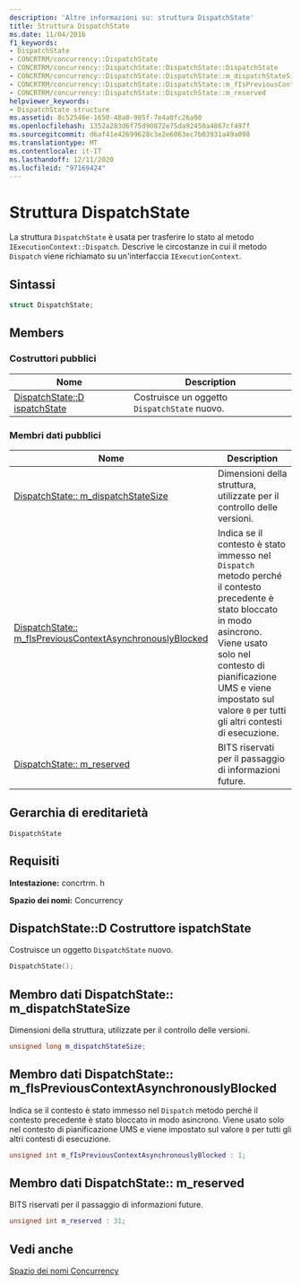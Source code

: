 ```yaml
---
description: 'Altre informazioni su: struttura DispatchState'
title: Struttura DispatchState
ms.date: 11/04/2016
f1_keywords:
- DispatchState
- CONCRTRM/concurrency::DispatchState
- CONCRTRM/concurrency::DispatchState::DispatchState::DispatchState
- CONCRTRM/concurrency::DispatchState::DispatchState::m_dispatchStateSize
- CONCRTRM/concurrency::DispatchState::DispatchState::m_fIsPreviousContextAsynchronouslyBlocked
- CONCRTRM/concurrency::DispatchState::DispatchState::m_reserved
helpviewer_keywords:
- DispatchState structure
ms.assetid: 8c52546e-1650-48a0-985f-7e4a0fc26a90
ms.openlocfilehash: 1352a283d6f75d90872e75da92450a4867cf497f
ms.sourcegitcommit: d6af41e42699628c3e2e6063ec7b03931a49a098
ms.translationtype: MT
ms.contentlocale: it-IT
ms.lasthandoff: 12/11/2020
ms.locfileid: "97169424"
---
```

# <a name="dispatchstate-structure"></a>Struttura DispatchState

La struttura `DispatchState` è usata per trasferire lo stato al metodo `IExecutionContext::Dispatch`. Descrive le circostanze in cui il metodo `Dispatch` viene richiamato su un'interfaccia `IExecutionContext`.

## <a name="syntax"></a>Sintassi

```cpp
struct DispatchState;
```

## <a name="members"></a>Members

### <a name="public-constructors"></a>Costruttori pubblici

|Nome|Description|
|----------|-----------------|
|[DispatchState::D ispatchState](#ctor)|Costruisce un oggetto `DispatchState` nuovo.|

### <a name="public-data-members"></a>Membri dati pubblici

|Nome|Description|
|----------|-----------------|
|[DispatchState:: m_dispatchStateSize](#m_dispatchstatesize)|Dimensioni della struttura, utilizzate per il controllo delle versioni.|
|[DispatchState:: m_fIsPreviousContextAsynchronouslyBlocked](#m_fispreviouscontextasynchronouslyblocked)|Indica se il contesto è stato immesso nel `Dispatch` metodo perché il contesto precedente è stato bloccato in modo asincrono. Viene usato solo nel contesto di pianificazione UMS e viene impostato sul valore `0` per tutti gli altri contesti di esecuzione.|
|[DispatchState:: m_reserved](#m_reserved)|BITS riservati per il passaggio di informazioni future.|

## <a name="inheritance-hierarchy"></a>Gerarchia di ereditarietà

`DispatchState`

## <a name="requirements"></a>Requisiti

**Intestazione:** concrtrm. h

**Spazio dei nomi:** Concurrency

## <a name="dispatchstatedispatchstate-constructor"></a><a name="ctor"></a> DispatchState::D Costruttore ispatchState

Costruisce un oggetto `DispatchState` nuovo.

```cpp
DispatchState();
```

## <a name="dispatchstatem_dispatchstatesize-data-member"></a><a name="m_dispatchstatesize"></a> Membro dati DispatchState:: m_dispatchStateSize

Dimensioni della struttura, utilizzate per il controllo delle versioni.

```cpp
unsigned long m_dispatchStateSize;
```

## <a name="dispatchstatem_fispreviouscontextasynchronouslyblocked-data-member"></a><a name="m_fispreviouscontextasynchronouslyblocked"></a> Membro dati DispatchState:: m_fIsPreviousContextAsynchronouslyBlocked

Indica se il contesto è stato immesso nel `Dispatch` metodo perché il contesto precedente è stato bloccato in modo asincrono. Viene usato solo nel contesto di pianificazione UMS e viene impostato sul valore `0` per tutti gli altri contesti di esecuzione.

```cpp
unsigned int m_fIsPreviousContextAsynchronouslyBlocked : 1;
```

## <a name="dispatchstatem_reserved-data-member"></a><a name="m_reserved"></a> Membro dati DispatchState:: m_reserved

BITS riservati per il passaggio di informazioni future.

```cpp
unsigned int m_reserved : 31;
```

## <a name="see-also"></a>Vedi anche

[Spazio dei nomi Concurrency](concurrency-namespace.md)
